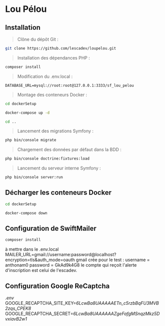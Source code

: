 # Lou Pélou

## Installation
> Clône du dépôt Git :
```bash
git clone https://github.com/lescadev/loupelou.git
```
> Installation des dépendances PHP :
```bash
composer install
```
> Modification du .env.local :
```
DATABASE_URL=mysql://root:root@127.0.0.1:3333/sf_lou_pelou
```
> Montage des conteneurs Docker :
```bash
cd dockerSetup
```
```bash
docker-compose up -d
```
```bash
cd ..
```
> Lancement des migrations Symfony :
```bash
php bin/console migrate
```
> Chargement des données par défaut dans la BDD :
```bash
php bin/console doctrine:fixtures:load
```
> Lancement du serveur interne Symfony :
```bash
php bin/console server:run
```

## Décharger les conteneurs Docker
```bash
cd dockerSetup
```
```bash
docker-compose down
```
## Configuration de SwiftMailer
```bash
composer install
```
à mettre dans le .env.local
MAILER_URL=gmail://username:password@localhost?encryption=tls&auth_mode=oauth
gmail crée pour le test :
username = anthonam0 
password = GkAd9k4G8
le compte qui reçoit l'alerte d'inscription est celui de l'escadev.

## Configuration Google ReCaptcha
*.env*  
GOOGLE_RECAPTCHA_SITE_KEY=*6LcwBa8UAAAAAETn_c5rzbBqFU3MVB2zqs_CPEK8*
GOOGLE_RECAPTCHA_SECRET=*6LcwBa8UAAAAAAZgeFafgMSnqzMkz5DvxiavB2w1*